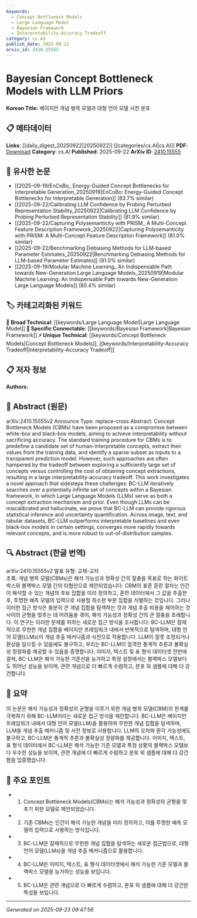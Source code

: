 ```yaml
---
keywords:
  - Concept Bottleneck Models
  - Large Language Model
  - Bayesian Framework
  - Interpretability-Accuracy Tradeoff
category: cs.AI
publish_date: 2025-09-22
arxiv_id: 2410.15555
---
```


<!-- KEYWORD_LINKING_METADATA:
{
  "processed_timestamp": "2025-09-23T09:47:56.801622",
  "vocabulary_version": "1.0",
  "selected_keywords": [
    "Concept Bottleneck Models",
    "Large Language Model",
    "Bayesian Framework",
    "Interpretability-Accuracy Tradeoff"
  ],
  "rejected_keywords": [],
  "similarity_scores": {
    "Concept Bottleneck Models": 0.78,
    "Large Language Model": 0.82,
    "Bayesian Framework": 0.79,
    "Interpretability-Accuracy Tradeoff": 0.75
  },
  "extraction_method": "AI_prompt_based",
  "budget_applied": true,
  "candidates_json": {
    "candidates": [
      {
        "surface": "Concept Bottleneck Models",
        "canonical": "Concept Bottleneck Models",
        "aliases": [
          "CBM",
          "Concept Bottleneck"
        ],
        "category": "unique_technical",
        "rationale": "This is a central concept in the paper, representing a specific model architecture that balances interpretability and accuracy.",
        "novelty_score": 0.75,
        "connectivity_score": 0.65,
        "specificity_score": 0.85,
        "link_intent_score": 0.78
      },
      {
        "surface": "Large Language Models",
        "canonical": "Large Language Model",
        "aliases": [
          "LLM"
        ],
        "category": "broad_technical",
        "rationale": "LLMs are used as a concept extraction mechanism and prior, crucial for understanding the paper's methodology.",
        "novelty_score": 0.45,
        "connectivity_score": 0.9,
        "specificity_score": 0.7,
        "link_intent_score": 0.82
      },
      {
        "surface": "Bayesian Framework",
        "canonical": "Bayesian Framework",
        "aliases": [
          "Bayesian Approach",
          "Bayesian Method"
        ],
        "category": "specific_connectable",
        "rationale": "The Bayesian framework is key to the novel approach proposed, enabling rigorous statistical inference.",
        "novelty_score": 0.68,
        "connectivity_score": 0.75,
        "specificity_score": 0.8,
        "link_intent_score": 0.79
      },
      {
        "surface": "Interpretability-Accuracy Tradeoff",
        "canonical": "Interpretability-Accuracy Tradeoff",
        "aliases": [
          "Interpretability Tradeoff"
        ],
        "category": "unique_technical",
        "rationale": "This tradeoff is a critical issue addressed by the proposed model, relevant for linking discussions on model performance.",
        "novelty_score": 0.7,
        "connectivity_score": 0.6,
        "specificity_score": 0.78,
        "link_intent_score": 0.75
      }
    ],
    "ban_list_suggestions": [
      "method",
      "experiment",
      "performance"
    ]
  },
  "decisions": [
    {
      "candidate_surface": "Concept Bottleneck Models",
      "resolved_canonical": "Concept Bottleneck Models",
      "decision": "linked",
      "scores": {
        "novelty": 0.75,
        "connectivity": 0.65,
        "specificity": 0.85,
        "link_intent": 0.78
      }
    },
    {
      "candidate_surface": "Large Language Models",
      "resolved_canonical": "Large Language Model",
      "decision": "linked",
      "scores": {
        "novelty": 0.45,
        "connectivity": 0.9,
        "specificity": 0.7,
        "link_intent": 0.82
      }
    },
    {
      "candidate_surface": "Bayesian Framework",
      "resolved_canonical": "Bayesian Framework",
      "decision": "linked",
      "scores": {
        "novelty": 0.68,
        "connectivity": 0.75,
        "specificity": 0.8,
        "link_intent": 0.79
      }
    },
    {
      "candidate_surface": "Interpretability-Accuracy Tradeoff",
      "resolved_canonical": "Interpretability-Accuracy Tradeoff",
      "decision": "linked",
      "scores": {
        "novelty": 0.7,
        "connectivity": 0.6,
        "specificity": 0.78,
        "link_intent": 0.75
      }
    }
  ]
}
-->

# Bayesian Concept Bottleneck Models with LLM Priors

**Korean Title:** 베이지안 개념 병목 모델과 대형 언어 모델 사전 분포

## 📋 메타데이터

**Links**: [[daily_digest_20250922|20250922]] [[categories/cs.AI|cs.AI]]
**PDF**: [Download](https://arxiv.org/pdf/2410.15555.pdf)
**Category**: cs.AI
**Published**: 2025-09-22
**ArXiv ID**: [2410.15555](https://arxiv.org/abs/2410.15555)

## 🔗 유사한 논문
- [[2025-09-19/EnCoBo_ Energy-Guided Concept Bottlenecks for Interpretable Generation_20250919|EnCoBo: Energy-Guided Concept Bottlenecks for Interpretable Generation]] (83.7% similar)
- [[2025-09-22/Calibrating LLM Confidence by Probing Perturbed Representation Stability_20250922|Calibrating LLM Confidence by Probing Perturbed Representation Stability]] (81.9% similar)
- [[2025-09-22/Capturing Polysemanticity with PRISM_ A Multi-Concept Feature Description Framework_20250922|Capturing Polysemanticity with PRISM: A Multi-Concept Feature Description Framework]] (81.0% similar)
- [[2025-09-22/Benchmarking Debiasing Methods for LLM-based Parameter Estimates_20250922|Benchmarking Debiasing Methods for LLM-based Parameter Estimates]] (81.0% similar)
- [[2025-09-19/Modular Machine Learning_ An Indispensable Path towards New-Generation Large Language Models_20250919|Modular Machine Learning: An Indispensable Path towards New-Generation Large Language Models]] (80.4% similar)

## 🏷️ 카테고리화된 키워드
**🧠 Broad Technical**: [[keywords/Large Language Model|Large Language Model]]
**🔗 Specific Connectable**: [[keywords/Bayesian Framework|Bayesian Framework]]
**⚡ Unique Technical**: [[keywords/Concept Bottleneck Models|Concept Bottleneck Models]], [[keywords/Interpretability-Accuracy Tradeoff|Interpretability-Accuracy Tradeoff]]

## 📋 저자 정보

**Authors:** 

## 📄 Abstract (원문)

arXiv:2410.15555v2 Announce Type: replace-cross 
Abstract: Concept Bottleneck Models (CBMs) have been proposed as a compromise between white-box and black-box models, aiming to achieve interpretability without sacrificing accuracy. The standard training procedure for CBMs is to predefine a candidate set of human-interpretable concepts, extract their values from the training data, and identify a sparse subset as inputs to a transparent prediction model. However, such approaches are often hampered by the tradeoff between exploring a sufficiently large set of concepts versus controlling the cost of obtaining concept extractions, resulting in a large interpretability-accuracy tradeoff. This work investigates a novel approach that sidesteps these challenges: BC-LLM iteratively searches over a potentially infinite set of concepts within a Bayesian framework, in which Large Language Models (LLMs) serve as both a concept extraction mechanism and prior. Even though LLMs can be miscalibrated and hallucinate, we prove that BC-LLM can provide rigorous statistical inference and uncertainty quantification. Across image, text, and tabular datasets, BC-LLM outperforms interpretable baselines and even black-box models in certain settings, converges more rapidly towards relevant concepts, and is more robust to out-of-distribution samples.

## 🔍 Abstract (한글 번역)

arXiv:2410.15555v2 발표 유형: 교체-교차  
초록: 개념 병목 모델(CBMs)은 해석 가능성과 정확성 간의 절충을 목표로 하는 화이트박스와 블랙박스 모델 간의 타협안으로 제안되었습니다. CBM의 표준 훈련 절차는 인간이 해석할 수 있는 개념의 후보 집합을 미리 정의하고, 훈련 데이터에서 그 값을 추출한 후, 투명한 예측 모델의 입력으로 사용할 희소한 부분 집합을 식별하는 것입니다. 그러나 이러한 접근 방식은 충분히 큰 개념 집합을 탐색하는 것과 개념 추출 비용을 제어하는 것 사이의 균형을 맞추는 데 어려움을 겪어, 해석 가능성과 정확성 간의 큰 절충을 초래합니다. 이 연구는 이러한 문제를 피하는 새로운 접근 방식을 조사합니다: BC-LLM은 잠재적으로 무한한 개념 집합을 베이지안 프레임워크 내에서 반복적으로 탐색하며, 대형 언어 모델(LLMs)이 개념 추출 메커니즘과 사전으로 작용합니다. LLM이 잘못 조정되거나 환상을 일으킬 수 있음에도 불구하고, 우리는 BC-LLM이 엄격한 통계적 추론과 불확실성 정량화를 제공할 수 있음을 증명합니다. 이미지, 텍스트 및 표 형식 데이터셋 전반에 걸쳐, BC-LLM은 해석 가능한 기준선을 능가하고 특정 설정에서는 블랙박스 모델보다도 뛰어난 성능을 보이며, 관련 개념으로 더 빠르게 수렴하고, 분포 외 샘플에 대해 더 강건합니다.

## 📝 요약

이 논문은 해석 가능성과 정확성의 균형을 이루기 위한 개념 병목 모델(CBM)의 한계를 극복하기 위해 BC-LLM이라는 새로운 접근 방식을 제안합니다. BC-LLM은 베이지안 프레임워크 내에서 대형 언어 모델(LLM)을 활용하여 무한한 개념 집합을 탐색하며, LLM을 개념 추출 메커니즘 및 사전 정보로 사용합니다. LLM의 오차와 환각 가능성에도 불구하고, BC-LLM은 통계적 추론과 불확실성 정량화를 제공합니다. 이미지, 텍스트, 표 형식 데이터에서 BC-LLM은 해석 가능한 기준 모델과 특정 상황의 블랙박스 모델보다 우수한 성능을 보이며, 관련 개념에 더 빠르게 수렴하고 분포 외 샘플에 대해 더 강건함을 입증했습니다.

## 🎯 주요 포인트

- 1. Concept Bottleneck Models(CBMs)는 해석 가능성과 정확성의 균형을 맞추기 위한 모델로 제안되었습니다.
- 2. 기존 CBMs는 인간이 해석 가능한 개념을 미리 정의하고, 이를 투명한 예측 모델의 입력으로 사용하는 방식입니다.
- 3. BC-LLM은 잠재적으로 무한한 개념 집합을 탐색하는 새로운 접근법으로, 대형 언어 모델(LLMs)을 개념 추출 메커니즘으로 활용합니다.
- 4. BC-LLM은 이미지, 텍스트, 표 형식 데이터셋에서 해석 가능한 기준 모델과 블랙박스 모델을 능가하는 성능을 보입니다.
- 5. BC-LLM은 관련 개념으로 더 빠르게 수렴하고, 분포 외 샘플에 대해 더 강건한 특성을 보입니다.


---

*Generated on 2025-09-23 09:47:56*